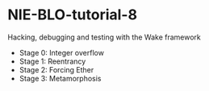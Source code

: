 # NIE-BLO-tutorial-8
Hacking, debugging and testing with the Wake framework

* Stage 0: Integer overflow
* Stage 1: Reentrancy
* Stage 2: Forcing Ether
* Stage 3: Metamorphosis
